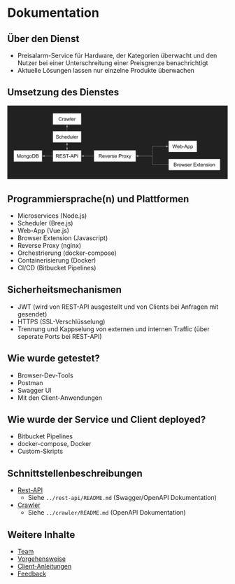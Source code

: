 # Dokumentation

## Über den Dienst
- Preisalarm-Service für Hardware, der Kategorien überwacht und den Nutzer bei einer Unterschreitung einer Preisgrenze benachrichtigt
- Aktuelle Lösungen lassen nur einzelne Produkte überwachen

## Umsetzung des Dienstes
![Zusammenspiel der Komponenten](../components.png)

## Programmiersprache(n) und Plattformen
- Microservices (Node.js)
- Scheduler (Bree.js)
- Web-App (Vue.js)
- Browser Extension (Javascript)
- Reverse Proxy (nginx)
- Orchestrierung (docker-compose)
- Containerisierung (Docker)
- CI/CD (Bitbucket Pipelines)

## Sicherheitsmechanismen
- JWT (wird von REST-API ausgestellt und von Clients bei Anfragen mit gesendet)
- HTTPS (SSL-Verschlüsselung)
- Trennung und Kappselung von externen und internen Traffic (über seperate Ports bei REST-API)

## Wie wurde getestet?
- Browser-Dev-Tools
- Postman
- Swagger UI
- Mit den Client-Anwendungen

## Wie wurde der Service und Client deployed?
- Bitbucket Pipelines
- docker-compose, Docker
- Custom-Skripts

## Schnittstellenbeschreibungen
- [Rest-API](../rest-api/README.md) 
  - Siehe `../rest-api/README.md` (Swagger/OpenAPI Dokumentation)
- [Crawler](../crawler/README.md)
  - Siehe `../crawler/README.md` (OpenAPI Dokumentation)
  
## Weitere Inhalte
- [Team](team.md)
- [Vorgehensweise](vorgehensweise.md)
- [Client-Anleitungen](client-anleitung.md)
- [Feedback](feedback.md)